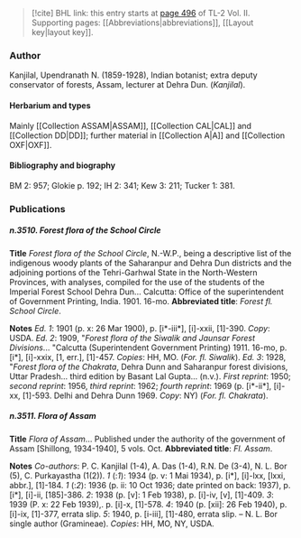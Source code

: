 > [!cite] BHL link: this entry starts at [page 496](https://www.biodiversitylibrary.org/item/103253#page/522/mode/1up) of TL-2 Vol. II.
> Supporting pages: [[Abbreviations|abbreviations]], [[Layout key|layout key]].

### Author

Kanjilal, Upendranath N. (1859-1928), Indian botanist; extra deputy conservator of forests, Assam, lecturer at Dehra Dun. (*Kanjilal*).

#### Herbarium and types

Mainly [[Collection ASSAM|ASSAM]], [[Collection CAL|CAL]] and [[Collection DD|DD]]; further material in [[Collection A|A]] and [[Collection OXF|OXF]].

#### Bibliography and biography

BM 2: 957; Glokie p. 192; IH 2: 341; Kew 3: 211; Tucker 1: 381.

### Publications

##### n.3510. Forest flora of the School Circle

**Title**
*Forest flora of the School Circle*, N.-W.P., being a descriptive list of the indigenous woody plants of the Saharanpur and Dehra Dun districts and the adjoining portions of the Tehri-Garhwal State in the North-Western Provinces, with analyses, compiled for the use of the students of the Imperial Forest School Dehra Dun... Calcutta: Office of the superintendent of Government Printing, India. 1901. 16-mo.
**Abbreviated title**: *Forest fl. School Circle*.

**Notes**
*Ed. 1*: 1901 (p. x: 26 Mar 1900), p. \[i\*-iii\*\], \[i\]-xxii, \[1\]-390. *Copy*: USDA.
*Ed. 2*: 1909, "*Forest flora of the Siwalik and Jaunsar Forest Divisions*... "Calcutta (Superintendent Government Printing) 1911. 16-mo, p. \[i\*\], \[i\]-xxix, \[1, err.\], \[1\]-457. *Copies*: HH, MO. (*For. fl. Siwalik*).
*Ed. 3*: 1928, "*Forest flora of the Chakrata*, Dehra Dunn and Saharanpur forest divisions, Uttar Pradesh... third edition by Basant Lal Gupta... (n.v.).
*First reprint*: 1950; *second reprint*: 1956, *third reprint*: 1962; *fourth reprint*: 1969 (p. \[i\*-ii\*\], \[i\]-xx, \[1\]-593. Delhi and Dehra Dunn 1969. *Copy*: NY) (*For. fl. Chakrata*).

##### n.3511. Flora of Assam

**Title**
*Flora of Assam*... Published under the authority of the government of Assam \[Shillong, 1934-1940\], 5 vols. Oct.
**Abbreviated title**: *Fl. Assam*.

**Notes**
*Co-authors*: P. C. Kanjilal (1-4), A. Das (1-4), R.N. De (3-4), N. L. Bor (5), C. Purkayastha (1(2)).
*1* (:*1*): 1934 (p. v: 1 Mai 1934), p. \[i\*\], \[i\]-lxx, \[lxxi, abbr.\], \[1\]-184.
*1* (:*2*): 1936 (p. ii: 10 Oct 1936; date printed on back: 1937), p. \[i\*\], \[i\]-ii, \[185\]-386.
*2*: 1938 (p. \[v\]: 1 Feb 1938), p. \[i\]-iv, \[v\], \[1\]-409.
*3*: 1939 (P. x: 22 Feb 1939),. p. \[i\]-x, \[1\]-578.
*4*: 1940 (p. \[xii\]: 26 Feb 1940), p. \[i\]-ix, \[1\]-377, errata slip.
*5*: 1940, p. \[i-iii\], \[1\]-480, errata slip. – N. L. Bor single author (Gramineae).
*Copies*: HH, MO, NY, USDA.

